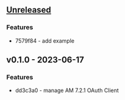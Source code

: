 <a name="unreleased"></a>
## [Unreleased]

### Features
- 7579f84 -  add example


<a name="v0.1.0"></a>
## v0.1.0 - 2023-06-17
### Features
- dd3c3a0 - manage AM 7.2.1 OAuth Client


[Unreleased]: https://github.com/vdbulcke/cert-monitor/compare/v0.1.0...HEAD
